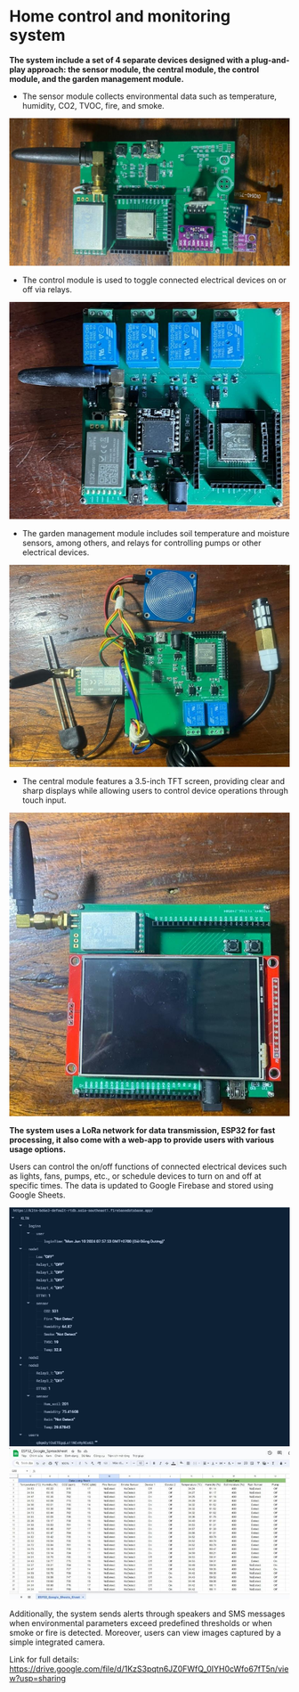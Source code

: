 # Home control and monitoring system
**The system include a set of 4 separate devices designed with a plug-and-play approach: the sensor module, the central module, the control module, and the garden management module.**
- The sensor module collects environmental data such as temperature, humidity, CO2, TVOC, fire, and smoke.

![Sensor](https://github.com/MaileThHai/Home-control-and-monitoring-system/blob/main/sensor%20module.png)

- The control module is used to toggle connected electrical devices on or off via relays.

![Control](https://github.com/MaileThHai/Home-control-and-monitoring-system/blob/main/control%20module.png)

- The garden management module includes soil temperature and moisture sensors, among others, and relays for controlling pumps or other electrical devices.

![Garden](https://github.com/MaileThHai/Home-control-and-monitoring-system/blob/main/garden%20module.png)

- The central module features a 3.5-inch TFT screen, providing clear and sharp displays while allowing users to control device operations through touch input.

![Central](https://github.com/MaileThHai/Home-control-and-monitoring-system/blob/main/central%20module.png)

**The system uses a LoRa network for data transmission, ESP32 for fast processing, it also come with a web-app to provide users with various usage options.**

Users can control the on/off functions of connected electrical devices such as lights, fans, pumps, etc., or schedule devices to turn on and off at specific times.
The data is updated to Google Firebase and stored using Google Sheets.

![firebase](https://github.com/MaileThHai/Home-control-and-monitoring-system/blob/main/firebase.png)
![ggsheet](https://github.com/MaileThHai/Home-control-and-monitoring-system/blob/main/ggsheet.png)

Additionally, the system sends alerts through speakers and SMS messages when environmental parameters exceed predefined thresholds or when smoke or fire is detected. Moreover, users can view images captured by a simple integrated camera.

Link for full details: https://drive.google.com/file/d/1KzS3pqtn6JZ0FWfQ_0IYH0cWfo67fT5n/view?usp=sharing
